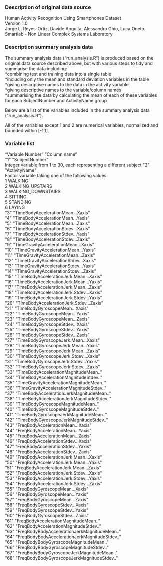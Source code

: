### Description of original data source

Human Activity Recognition Using Smartphones Dataset  
Version 1.0  
Jorge L. Reyes-Ortiz, Davide Anguita, Alessandro Ghio, Luca Oneto.  
Smartlab - Non Linear Complex Systems Laboratory  

### Description summary analysis data

The summary analysis data (“run_analysis.R”) is produced based on the original data source described above, but with various steps to tidy and summarise the data including:  
*combining test and training data into a single table  
*including only the mean and standard deviation variables in the table  
*giving descriptive names to the data in the activity variable  
*giving descriptive names to the variable/column names  
*summarising the data by calculating the mean of each of these variables for each SubjectNumber and ActivityName group  

Below are a list of the variables included in the summary analysis data (“run_analysis.R”). 

All of the variables except 1 and 2 are numerical variables, normalized and bounded within [-1,1].

### Variable list

“Variable Number” “Column name”  
"1" "SubjectNumber"  
	Integer variable from 1 to 30, each representing a different subject
"2" "ActivityName"  
	Factor variable taking one of the following values:  
	1 WALKING  
	2 WALKING_UPSTAIRS  
	3 WALKING_DOWNSTAIRS  
	4 SITTING  
	5 STANDING  
	6 LAYING  
"3" "TimeBodyAccelerationMean...Xaxis"  
"4" "TimeBodyAccelerationMean...Yaxis"  
"5" "TimeBodyAccelerationMean...Zaxis"  
"6" "TimeBodyAccelerationStdev...Xaxis"  
"7" "TimeBodyAccelerationStdev...Yaxis"  
"8" "TimeBodyAccelerationStdev...Zaxis"  
"9" "TimeGravityAccelerationMean...Xaxis"  
"10" "TimeGravityAccelerationMean...Yaxis"  
"11" "TimeGravityAccelerationMean...Zaxis"  
"12" "TimeGravityAccelerationStdev...Xaxis"  
"13" "TimeGravityAccelerationStdev...Yaxis"  
"14" "TimeGravityAccelerationStdev...Zaxis"  
"15" "TimeBodyAccelerationJerk.Mean...Xaxis"  
"16" "TimeBodyAccelerationJerk.Mean...Yaxis"  
"17" "TimeBodyAccelerationJerk.Mean...Zaxis"  
"18" "TimeBodyAccelerationJerk.Stdev...Xaxis"  
"19" "TimeBodyAccelerationJerk.Stdev...Yaxis"  
"20" "TimeBodyAccelerationJerk.Stdev...Zaxis"  
"21" "TimeBodyGyroscopeMean...Xaxis"  
"22" "TimeBodyGyroscopeMean...Yaxis"  
"23" "TimeBodyGyroscopeMean...Zaxis"  
"24" "TimeBodyGyroscopeStdev...Xaxis"  
"25" "TimeBodyGyroscopeStdev...Yaxis"  
"26" "TimeBodyGyroscopeStdev...Zaxis"  
"27" "TimeBodyGyroscopeJerk.Mean...Xaxis"  
"28" "TimeBodyGyroscopeJerk.Mean...Yaxis"  
"29" "TimeBodyGyroscopeJerk.Mean...Zaxis"  
"30" "TimeBodyGyroscopeJerk.Stdev...Xaxis"  
"31" "TimeBodyGyroscopeJerk.Stdev...Yaxis"  
"32" "TimeBodyGyroscopeJerk.Stdev...Zaxis"  
"33" "TimeBodyAccelerationMagnitudeMean.."  
"34" "TimeBodyAccelerationMagnitudeStdev.."  
"35" "TimeGravityAccelerationMagnitudeMean.."  
"36" "TimeGravityAccelerationMagnitudeStdev.."  
"37" "TimeBodyAccelerationJerkMagnitudeMean.."  
"38" "TimeBodyAccelerationJerkMagnitudeStdev.."  
"39" "TimeBodyGyroscopeMagnitudeMean.."  
"40" "TimeBodyGyroscopeMagnitudeStdev.."  
"41" "TimeBodyGyroscopeJerkMagnitudeMean.."  
"42" "TimeBodyGyroscopeJerkMagnitudeStdev.."  
"43" "FreqBodyAccelerationMean...Xaxis"  
"44" "FreqBodyAccelerationMean...Yaxis"  
"45" "FreqBodyAccelerationMean...Zaxis"  
"46" "FreqBodyAccelerationStdev...Xaxis"  
"47" "FreqBodyAccelerationStdev...Yaxis"  
"48" "FreqBodyAccelerationStdev...Zaxis"  
"49" "FreqBodyAccelerationJerk.Mean...Xaxis"  
"50" "FreqBodyAccelerationJerk.Mean...Yaxis"  
"51" "FreqBodyAccelerationJerk.Mean...Zaxis"  
"52" "FreqBodyAccelerationJerk.Stdev...Xaxis"  
"53" "FreqBodyAccelerationJerk.Stdev...Yaxis"  
"54" "FreqBodyAccelerationJerk.Stdev...Zaxis"  
"55" "FreqBodyGyroscopeMean...Xaxis"  
"56" "FreqBodyGyroscopeMean...Yaxis"  
"57" "FreqBodyGyroscopeMean...Zaxis"  
"58" "FreqBodyGyroscopeStdev...Xaxis"  
"59" "FreqBodyGyroscopeStdev...Yaxis"  
"60" "FreqBodyGyroscopeStdev...Zaxis"  
"61" "FreqBodyAccelerationMagnitudeMean.."  
"62" "FreqBodyAccelerationMagnitudeStdev.."  
"63" "FreqBodyBodyAccelerationJerkMagnitudeMean.."  
"64" "FreqBodyBodyAccelerationJerkMagnitudeStdev.."  
"65" "FreqBodyBodyGyroscopeMagnitudeMean.."  
"66" "FreqBodyBodyGyroscopeMagnitudeStdev.."  
"67" "FreqBodyBodyGyroscopeJerkMagnitudeMean.."  
"68" "FreqBodyBodyGyroscopeJerkMagnitudeStdev.."  
